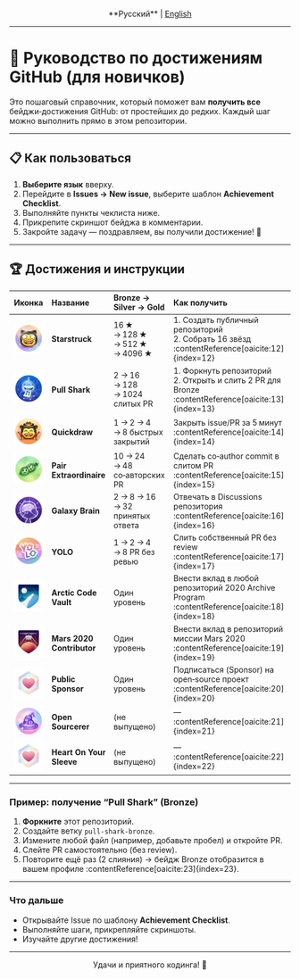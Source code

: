 <p align="center">
  **Русский** | <a href="../en/README.md">English</a>
</p>

---

# 🏅 Руководство по достижениям GitHub (для новичков)

Это пошаговый справочник, который поможет вам **получить все** бейджи‑достижения GitHub: от простейших до редких. Каждый шаг можно выполнить прямо в этом репозитории.

---

## 📋 Как пользоваться

1. **Выберите язык** вверху.  
2. Перейдите в **Issues → New issue**, выберите шаблон **Achievement Checklist**.  
3. Выполняйте пункты чеклиста ниже.  
4. Прикрепите скриншот бейджа в комментарии.  
5. Закройте задачу — поздравляем, вы получили достижение! 🎉  

---

## 🏆 Достижения и инструкции

| Иконка | Название                  | Bronze → Silver → Gold | Как получить |
|:------:|:--------------------------|:-----------------------|:-------------|
| ![Starstruck][star] | **Starstruck** | 16 ★ → 128 ★ → 512 ★ → 4096 ★ | 1. Создать публичный репозиторий<br>2. Собрать 16 звёзд :contentReference[oaicite:12]{index=12} |
| ![Pull Shark][shark] | **Pull Shark** | 2 → 16 → 128 → 1024 слитых PR | 1. Форкнуть репозиторий<br>2. Открыть и слить 2 PR для Bronze :contentReference[oaicite:13]{index=13} |
| ![Quickdraw][quick] | **Quickdraw** | 1 → 2 → 4 → 8 быстрых закрытий | Закрыть issue/PR за 5 минут :contentReference[oaicite:14]{index=14} |
| ![Pair Extraordinaire][pair] | **Pair Extraordinaire** | 10 → 24 → 48 со‑авторских PR | Сделать co‑author commit в слитом PR :contentReference[oaicite:15]{index=15} |
| ![Galaxy Brain][brain] | **Galaxy Brain** | 2 → 8 → 16 → 32 принятых ответа | Отвечать в Discussions репозитория :contentReference[oaicite:16]{index=16} |
| ![YOLO][yolo] | **YOLO** | 1 → 2 → 4 → 8 PR без ревью | Слить собственный PR без review :contentReference[oaicite:17]{index=17} |
| ![Arctic Code Vault][arctic] | **Arctic Code Vault** | Один уровень | Внести вклад в любой репозиторий 2020 Archive Program :contentReference[oaicite:18]{index=18} |
| ![Mars 2020][mars] | **Mars 2020 Contributor** | Один уровень | Внести вклад в репозиторий миссии Mars 2020 :contentReference[oaicite:19]{index=19} |
| ![Sponsor][sponsor] | **Public Sponsor** | Один уровень | Подписаться (Sponsor) на open‑source проект :contentReference[oaicite:20]{index=20} |
| ![Open Sourcerer][sourcerer] | **Open Sourcerer** | (не выпущено) | — :contentReference[oaicite:21]{index=21} |
| ![Heart On Your Sleeve][heart] | **Heart On Your Sleeve** | (не выпущено) | — :contentReference[oaicite:22]{index=22} |

---

### Пример: получение “Pull Shark” (Bronze)

1. **Форкните** этот репозиторий.  
2. Создайте ветку `pull-shark-bronze`.  
3. Измените любой файл (например, добавьте пробел) и откройте PR.  
4. Слейте PR самостоятельно (без review).  
5. Повторите ещё раз (2 слияния) → бейдж Bronze отобразится в вашем профиле :contentReference[oaicite:23]{index=23}.  

---

### Что дальше

- Открывайте Issue по шаблону **Achievement Checklist**.  
- Выполняйте шаги, прикрепляйте скриншоты.  
- Изучайте другие достижения!  

---

<p align="center">Удачи и приятного кодинга! 🚀</p>

[star]: ../images/starstruck.png  
[shark]: ../images/pullshark.png  
[quick]: ../images/quickdraw.png  
[pair]: ../images/pair.png  
[brain]: ../images/galaxy.png  
[yolo]: ../images/yolo.png  
[sourcerer]: ../images/sourcerer.png  
[heart]: ../images/heart.png  
[arctic]: ../images/arctic.png  
[mars]: ../images/mars.png  
[sponsor]: ../images/sponsor.png  
